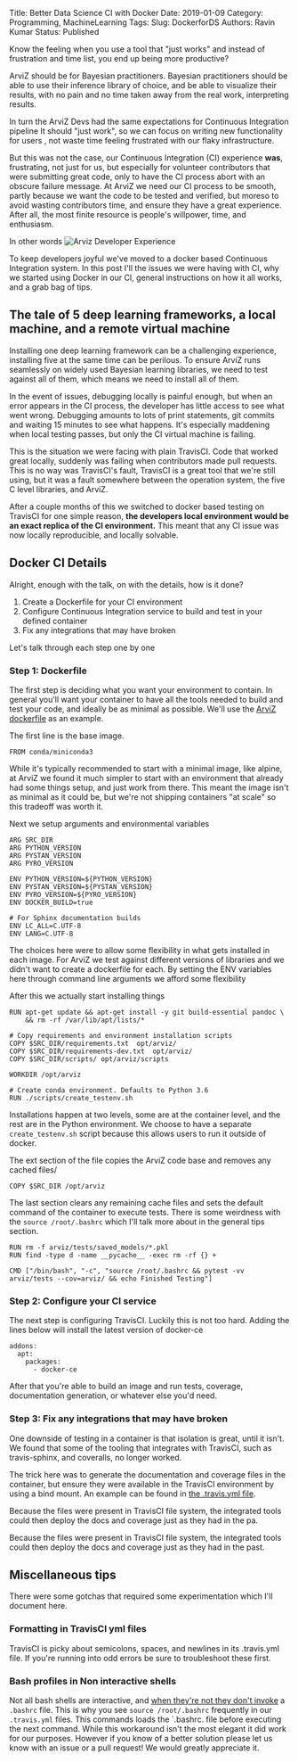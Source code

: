 Title: Better Data Science CI with Docker
Date: 2019-01-09
Category: Programming, MachineLearning
Tags: 
Slug: DockerforDS
Authors: Ravin Kumar
Status: Published


Know the feeling when you use a tool that "just works" and instead of
frustration and time list, you end up being more productive?  

ArviZ should be for Bayesian practitioners. 
Bayesian practitioners should be able to use their inference library of choice,
and be able to visualize their results, with no pain and no time taken away
from the real work, interpreting results.

In turn the ArviZ Devs had the same expectations for Continuous Integration pipeline
It should "just work", so we can focus on writing new functionality for users ,
not waste time feeling frustrated with our flaky infrastructure.

But this was not the case, our Continuous Integration (CI) experience **was**,
frustrating, not just for us, but especially for volunteer contributors
that were submitting great code, only to have the CI process abort with
an obscure failure message. At ArviZ we need our CI process to be smooth,
partly because we want the code to be tested and verified, but moreso 
to avoid wasting contributors time, and ensure they have a great experience.
After all, the most finite resource is people's willpower, time, and enthusiasm.

In other words
![Arviz Developer Experience]({static}/images/DockerForDataScience/MarieKondo.png)

To keep developers joyful we've moved to a docker based
Continuous Integration system. In this post I'll 
the issues we were having with CI, why we started
using Docker in our CI, general instructions on how it all works,
and a grab bag of tips.


## The tale of 5 deep learning frameworks, a local machine, and a remote virtual machine
Installing one deep learning framework can be a challenging experience,
installing five at the same time can be perilous. To ensure
ArviZ runs seamlessly on widely used Bayesian learning libraries, we 
need to test against all of them, which means we need to install all of them.

In the event of issues, debugging locally is painful enough, but when
an error appears in the CI process, the developer has little access
to see what went wrong. Debugging amounts to lots of print statements, git commits
and waiting 15 minutes to see what happens. It's especially maddening
when local testing passes, but only the CI virtual machine is failing.

This is the situation we were facing with plain TravisCI. Code that worked
great locally, suddenly was failing when contributors made pull requests. This is
no way was TravisCI's fault, TravisCI is a great tool that we're still using,
but it was a fault somewhere between the operation system, the five 
C level libraries, and ArviZ.

After a couple months of this we switched to docker based testing on 
TravisCI for one simple reason, **the developers local environment would
be an exact replica of the CI environment.** This meant that any CI
issue was now locally reproducible, and locally solvable.

## Docker CI Details
Alright, enough with the talk, on with the details, how is it done?

1. Create a Dockerfile for your CI environment
2. Configure Continuous Integration service to build and test in your defined container
3. Fix any integrations that may have broken

Let's talk through each step one by one

### Step 1: Dockerfile
The first step is deciding what you want your environment to contain. In
general you'll want your container to have all the tools needed to build
and test your code, and ideally be as minimal as possible. We'll use the
[ArviZ dockerfile](https://github.com/arviz-devs/arviz/blob/master/scripts/Dockerfile)
as an example.

The first line is the base image.

```
FROM conda/miniconda3
```
While it's typically recommended to start with a minimal image, like
alpine, at ArviZ we found it much simpler to start with an environment
that already had some things setup, and just work from there. This meant
the image isn't as minimal as it could be, but we're not shipping containers
"at scale" so this tradeoff was worth it.  


Next we setup arguments and environmental variables
```
ARG SRC_DIR
ARG PYTHON_VERSION
ARG PYSTAN_VERSION
ARG PYRO_VERSION

ENV PYTHON_VERSION=${PYTHON_VERSION}
ENV PYSTAN_VERSION=${PYSTAN_VERSION}
ENV PYRO_VERSION=${PYRO_VERSION}
ENV DOCKER_BUILD=true

# For Sphinx documentation builds
ENV LC_ALL=C.UTF-8
ENV LANG=C.UTF-8
```
The choices here were to allow some flexibility in what gets installed
in each image. For ArviZ we test against different versions of libraries
and we didn't want to create a dockerfile for each. By setting the 
ENV variables here through command line arguments we afford some flexibility


After this we actually start installing things

```
RUN apt-get update && apt-get install -y git build-essential pandoc \
    && rm -rf /var/lib/apt/lists/*

# Copy requirements and environment installation scripts
COPY $SRC_DIR/requirements.txt  opt/arviz/
COPY $SRC_DIR/requirements-dev.txt  opt/arviz/
COPY $SRC_DIR/scripts/ opt/arviz/scripts

WORKDIR /opt/arviz

# Create conda environment. Defaults to Python 3.6
RUN ./scripts/create_testenv.sh
```
Installations happen at two levels, some are at the container level,
and the rest are in the Python environment. We choose to have a separate
`create_testenv.sh` script because this allows users to run it outside
of docker.

The ext section of the file copies the ArviZ code base and
removes any cached files/
```
COPY $SRC_DIR /opt/arviz
```

The last section clears any remaining cache files and sets the default
command of the container to execute tests. There is some weirdness
with the `source /root/.bashrc` which I'll talk more about in
the general tips section.

```
RUN rm -f arviz/tests/saved_models/*.pkl
RUN find -type d -name __pycache__ -exec rm -rf {} +

CMD ["/bin/bash", "-c", "source /root/.bashrc && pytest -vv arviz/tests --cov=arviz/ && echo Finished Testing"]
```


### Step 2: Configure your CI service

The next step is configuring TravisCI. Luckily this is not too hard.
Adding the lines below will install the latest version of docker-ce


```
addons:
  apt:
    packages:
      - docker-ce
```

After that you're able to build an image and run tests, coverage,
documentation generation, or whatever else you'd need.

### Step 3: Fix any integrations that may have broken
One downside of testing in a container is that isolation is great,
until it isn't. We found that some of the tooling that integrates with
TravisCI, such as travis-sphinx, and coveralls, no longer worked.

The trick here was to generate the documentation and coverage files in
the container, but ensure they were available in the TravisCI environment
by using a bind mount. An example can be found in 
[the .travis.yml file](https://github.com/arviz-devs/arviz/blob/6d1b65e0c99bb716ee0ebcbdac8cdc9e1380a472/.travis.yml#L68-L69).

Because the files were present in TravisCI file system, the integrated tools
could then deploy the docs and coverage just as they had in the pa.

Because the files were present in TravisCI file system, the integrated tools
could then deploy the docs and coverage just as they had in the past.

## Miscellaneous tips
There were some gotchas that required some experimentation which I'll document here.

### Formatting in TravisCI yml files
TravisCI is picky about semicolons, spaces, and newlines in its .travis.yml file.
If you're running into odd errors be sure to troubleshoot these first.

### Bash profiles in Non interactive shells
Not all bash shells are interactive, and 
[when they're not they don't invoke](https://www.gnu.org/software/bash/manual/html_node/Bash-Startup-Files.html)
a `.bashrc` file. This is why you see `source /root/.bashrc` frequently 
in our `.travis.yml` files. This commands loads the `.bashrc. file  before
executing the next command.
While this workaround isn't the most elegant
it did work for our purposes. However if you know of a better solution
please let us know with an issue or a pull request! We would greatly appreciate it.

